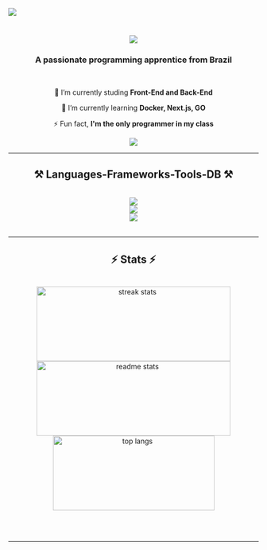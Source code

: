![](https://komarev.com/ghpvc/?username=Babiel09&color=006bed)

<h1 align="center">
    <img src="https://readme-typing-svg.herokuapp.com/?font=Righteous&size=35&center=true&vCenter=true&width=500&height=70&duration=4000&lines=Hi+There!+👋;+I'm+Gabriel+Castro!;" />
</h1>

<h3 align="center">A passionate programming apprentice from Brazil</h3>

<br/>

<div align="center">
 
 🔭 I’m currently studing **Front-End and Back-End**
 
 🌱 I’m currently learning **Docker, Next.js, GO**

⚡ Fun fact, **I'm the only programmer in my class**

 </div>
 
<div align="center"> 
  <a href="mailto:estudosbabiel@gmail.com">
    <img src="https://img.shields.io/badge/Gmail-333333?style=for-the-badge&logo=gmail&logoColor=red" />
  </a>
</div>

 <hr/>
 
<h2 align="center">⚒️ Languages-Frameworks-Tools-DB ⚒️</h2>
<br/>
<div align="center">
    <img src="https://skillicons.dev/icons?i=javascript,golang,typescript,react,nextjs,nodejs,docker" />
    <br>
    <img src="https://skillicons.dev/icons?i=,html,css,vscode,github,git,postgres" /><br>
    <img src="https://skillicons.dev/icons?i=,,,tailwind,scss,vite,npm,pnpm,yarn" />
    <br>
</div>

<br/>

<hr/>

<h2 align="center">⚡ Stats ⚡</h2>
<br>
<div align="center">
  <img width="390" height="150" src="https://streak-stats.demolab.com?user=Babiel09&theme=react&border=true&border_radius=10" alt="streak stats" />
  <img width="390" height="150" src="https://github-readme-stats.vercel.app/api?username=Babiel09&count_private=true&show_icons=true&theme=react&rank_icon=github&border_radius=10" alt="readme stats" />
  <br/>
  <img width="325" height="150" align="center" src="https://github-readme-stats.vercel.app/api/top-langs/?username=Babiel09&hide=HTML&langs_count=8&layout=compact&theme=react&border_radius=10&size_weight=0.5&count_weight=0.5&exclude_repo=github-readme-stats" alt="top langs" />
</div>

<br/><br/>

<hr/>

<br/>


<br/>
